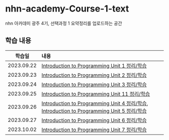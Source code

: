 # nhn-academy-Course-1-text

nhn 아카데미 광주 4기, 선택과정 1 요약정리를 업로드하는 공간

## 학습 내용

|   학습일   | 내용                                                                                                                                                                                                                                                                                                                                                                         |
| :--------: | :--------------------------------------------------------------------------------------------------------------------------------------------------------------------------------------------------------------------------------------------------------------------------------------------------------------------------------------------------------------------------- |
| 2023.09.22 | [Introduction to Programming Unit 1 정리/학습](https://github.com/ByunKi/nhn-academy-Course-1-text/blob/main/Introduction-to-programming/1_Introduction%20to%20programming.md)                                                                                                                                                                                               |
| 2023.09.23 | [Introduction to Programming Unit 2 정리/학습](https://github.com/ByunKi/nhn-academy-Course-1-text/blob/main/Introduction-to-programming/2_Use%20of%20objects%20and%20variables.md)                                                                                                                                                                                          |
| 2023.09.24 | [Introduction to Programming Unit 3 정리/학습](https://github.com/ByunKi/nhn-academy-Course-1-text/blob/2023-09-24/Introduction-to-programming/3_Definition%20of%20methods%20and%20classes.md)                                                                                                                                                                               |
| 2023.09.25 | [Introduction to Programming Unit 11 정리/학습](https://github.com/ByunKi/nhn-academy-Course-1-text/blob/2023-09-25/Introduction-to-programming/11_Dynamic%20arrays%20and%20linked%20lists.md)                                                                                                                                                                               |
| 2023.09.26 | [Introduction to Programming Unit 4 정리/학습](https://github.com/ByunKi/nhn-academy-Course-1-text/blob/2023-09-25/Introduction-to-programming/11_Dynamic%20arrays%20and%20linked%20lists.md), [Introduction to Programming Unit 5 정리/학습](https://github.com/ByunKi/nhn-academy-Course-1-text/blob/2023-09-26/Introduction-to-programming/5_Conditional%20statements.md) |
| 2023.09.27 | [Introduction to Programming Unit 6 정리/학습](https://github.com/ByunKi/nhn-academy-Course-1-text/blob/main/Introduction-to-programming/6_Loop%20statements.md)                                                                                                                                                                                                             |
| 2023.10.02 | [Introduction to Programming Unit 7 정리/학습](https://github.com/ByunKi/nhn-academy-Course-1-text/blob/main/Introduction-to-programming/7_Arrays%20and%20matrices.md)                                                                                                                                                                                                       |
